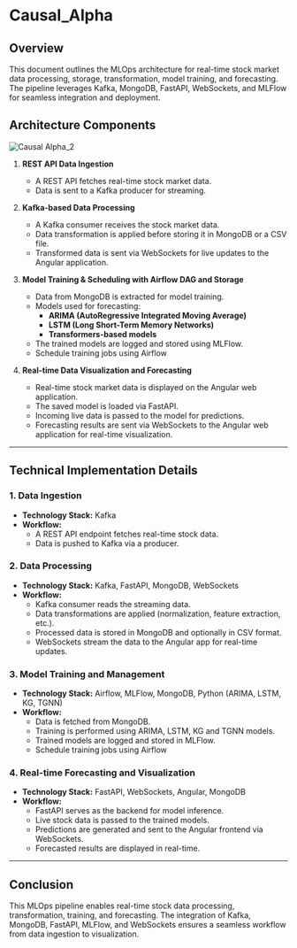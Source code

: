 # Causal_Alpha
## Overview
This document outlines the MLOps architecture for real-time stock market data processing, storage, transformation, model training, and forecasting. The pipeline leverages Kafka, MongoDB, FastAPI, WebSockets, and MLFlow for seamless integration and deployment.

## Architecture Components
  ![Causal Alpha_2](https://github.com/user-attachments/assets/a10c16f3-863a-4758-b64a-1c974b320444)
  
1. **REST API Data Ingestion**
   - A REST API fetches real-time stock market data.
   - Data is sent to a Kafka producer for streaming.

2. **Kafka-based Data Processing**
   - A Kafka consumer receives the stock market data.
   - Data transformation is applied before storing it in MongoDB or a CSV file.
   - Transformed data is sent via WebSockets for live updates to the Angular application.

3. **Model Training & Scheduling with Airflow DAG and Storage**
   - Data from MongoDB is extracted for model training.
   - Models used for forecasting:
     - **ARIMA (AutoRegressive Integrated Moving Average)**
     - **LSTM (Long Short-Term Memory Networks)**
     - **Transformers-based models**
   - The trained models are logged and stored using MLFlow.
   - Schedule training jobs using Airflow

4. **Real-time Data Visualization and Forecasting**
   - Real-time stock market data is displayed on the Angular web application.
   - The saved model is loaded via FastAPI.
   - Incoming live data is passed to the model for predictions.
   - Forecasting results are sent via WebSockets to the Angular web application for real-time visualization.

---

## Technical Implementation Details

### 1. Data Ingestion
- **Technology Stack:** Kafka
- **Workflow:**
  - A REST API endpoint fetches real-time stock data.
  - Data is pushed to Kafka via a producer.

### 2. Data Processing
- **Technology Stack:** Kafka, FastAPI, MongoDB, WebSockets
- **Workflow:**
  - Kafka consumer reads the streaming data.
  - Data transformations are applied (normalization, feature extraction, etc.).
  - Processed data is stored in MongoDB and optionally in CSV format.
  - WebSockets stream the data to the Angular app for real-time updates.

### 3. Model Training and Management
- **Technology Stack:** Airflow, MLFlow, MongoDB, Python (ARIMA, LSTM, KG, TGNN)
- **Workflow:**
  - Data is fetched from MongoDB.
  - Training is performed using ARIMA, LSTM, KG and TGNN models.
  - Trained models are logged and stored in MLFlow.
  - Schedule training jobs using Airflow

### 4. Real-time Forecasting and Visualization
- **Technology Stack:** FastAPI, WebSockets, Angular, MongoDB
- **Workflow:**
  - FastAPI serves as the backend for model inference.
  - Live stock data is passed to the trained models.
  - Predictions are generated and sent to the Angular frontend via WebSockets.
  - Forecasted results are displayed in real-time.

---

## Conclusion
This MLOps pipeline enables real-time stock data processing, transformation, training, and forecasting. The integration of Kafka, MongoDB, FastAPI, MLFlow, and WebSockets ensures a seamless workflow from data ingestion to visualization.



